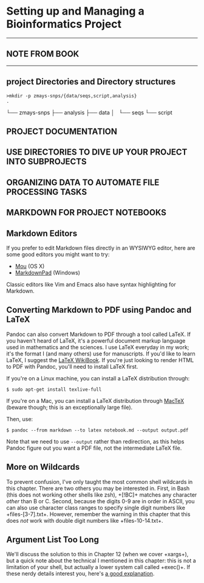 # Setting up and Managing a Bioinformatics Project

<hr>

## **NOTE FROM BOOK**<br />

<hr>

## project Directories and Directory structures

    >mkdir -p zmays-snps/{data/seqs,script,analysis}   
    .
└── zmays-snps
    ├── analysis
    ├── data
    │   └── seqs
    └── script



## PROJECT DOCUMENTATION

## USE DIRECTORIES TO DIVE UP YOUR PROJECT INTO SUBPROJECTS
## ORGANIZING DATA TO AUTOMATE FILE PROCESSING TASKS
## MARKDOWN FOR PROJECT NOTEBOOKS


## Markdown Editors

If you prefer to edit Markdown files directly in an WYSIWYG editor, here are
some good editors you might want to try:

 - [Mou](http://25.io/mou/) (OS X)
 - [MarkdownPad](http://markdownpad.com/) (Windows)

Classic editors like Vim and Emacs also have syntax highlighting for Markdown.

## Converting Markdown to PDF using Pandoc and LaTeX

Pandoc can also convert Markdown to PDF through a tool called LaTeX. If you
haven't heard of LaTeX, it's a powerful document markup language used in
mathematics and the sciences. I use LaTeX everyday in my work; it's the format
I (and many others) use for manuscripts. If you'd like to learn LaTeX, I
suggest the [LaTeX WikiBook](http://en.wikibooks.org/wiki/LaTeX). If you're
just looking to render HTML to PDF with Pandoc, you'll need to install LaTeX
first.

If you're on a Linux machine, you can install a LaTeX distribution through:

    $ sudo apt-get install texlive-full

If you're on a Mac, you can install a LaTeX distribution through
[MacTeX](https://tug.org/mactex/) (beware though; this is an exceptionally
large file).

Then, use:

    $ pandoc --from markdown --to latex notebook.md --output output.pdf

Note that we need to use `--output` rather than redirection, as this helps
Pandoc figure out you want a PDF file, not the intermediate LaTeX file.

## More on Wildcards

To prevent confusion, I've only taught the most common shell wildcards in this
chapter. There are two others you may be interested in. First, in Bash (this
does not working other shells like zsh), +[!BC]+ matches any character _other_
than B or C. Second, because the digits 0-9 are in order in ASCII, you can also
use character class ranges to specify single digit numbers like
+files-[3-7].txt+. However, remember the warning in this chapter that this does
_not_ work with double digit numbers like +files-10-14.txt+.

## Argument List Too Long

We'll discuss the solution to this in Chapter 12 (when we cover +xargs+), but a
quick note about the technical I mentioned in this chapter: this is not a
limitation of your shell, but actually a lower system call called +exec()+. If
these nerdy details interest you, here's [a good
explanation](http://stackoverflow.com/questions/4185017/maximum-number-of-bash-arguments-max-num-cp-arguments).


